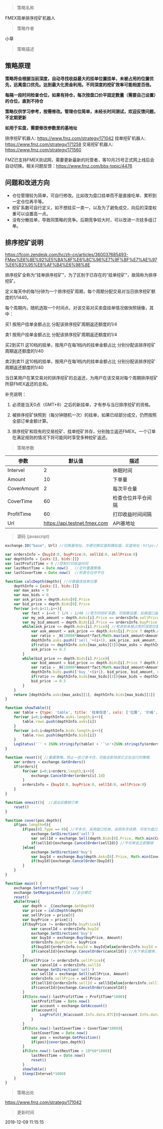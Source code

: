 
> 策略名称

FMEX简单排序挖矿机器人

> 策略作者

小草

> 策略描述

## 策略原理

**策略将会根据当前深度，自动寻找收益最大的挂单位置挂单，未被占用的位置优先，远离盘口优先。达到最大化资金利用。不同深度的挖矿效率可能相差百倍。**


**每隔一段时间检查仓位，如果有持仓，每次按盘口价平固定数量（需要自己设置）的仓位，直到不持仓**

**策略仅供学习参考，按需修改。管理仓位简单，未经长时间测试，欢迎反馈问题，不定期更新**

**如用于实盘，需要修改参数里的基地址**

排序挖矿机器人:  https://www.fmz.com/strategy/171042
挂单挖矿机器人:  https://www.fmz.com/strategy/171258
交易挖矿机器人:  https://www.fmz.com/strategy/171560

FMZ已支持FMEX测试网，需要更新最新的托管者，等10月25号正式网上线后会自动切换。相关问题反馈：https://www.fmz.com/bbs-topic/4476

## 问题和改进方向

- 仓位管理较为简单，可自行修改。比如改为盘口挂单而不是直接吃单、累积到一定仓位再平等。
- 挖矿系数可自行定义，如不想挂买一卖一，以及为了避免成交，向后的深度权重可以设置高一点。
- 没有分散挂单，导致同策略的竞争。后期竞争较大时，可以改进一次挂多组订单。

## 排序挖矿说明

https://fcoin.zendesk.com/hc/zh-cn/articles/360037685493-FMex%E6%8E%92%E5%BA%8F%E6%8C%96%E7%9F%BF%E7%AE%97%E6%B3%95%E8%AF%B4%E6%98%8E

排序挖矿全称为“挂单排序挖矿”，为了区别于已存在的“挂单挖矿”，故简称为排序挖矿。
 

定义每天中的每1分钟为一个排序挖矿周期，每个周期分配交易对当日排序挖矿额度的1/1440。

 

每个周期内，随机选取一个时间点，对该交易对买卖盘挂单情况做快照镜像，其中：

买1 按用户挂单金额占比 分配该排序挖矿周期返还额度的1/4

卖1 按用户挂单金额占比 分配该排序挖矿周期返还额度的1/4 

买2到买11 这10档的挂单，按用户在每1档内的挂单金额占比 分别分配该排序挖矿周期返还额度的1/40

卖2到卖11 这10档的挂单，按用户在每1档内的挂单金额占比 分别分配该排序挖矿周期返还额度的1/40

 

当日某用户在某交易对的排序挖矿的总返还，为用户在该交易对每个周期排序挖矿所获FMEX返还的总和。

 

补充说明：

1. 必须是当天0点（GMT+8）之后的新挂单，才有参与当日排序挖矿的资格。

2. 被排序挖矿快照到（每分钟随机一次）的挂单，如果已经部分成交，仍然按照全部订单金额计算。

3. 排序挖矿和现有的交易挖矿、挂单挖矿并存，分别独立返还FMEX。一个订单在满足规则的情况下将可能同时享受多种挖矿返还。

> 策略参数



|参数|默认值|描述|
|----|----|----|
|Intervel|2|休眠时间|
|Amount|10|下单量|
|CoverAmount|2|每次平仓量|
|CoverTime|60|检查仓位并平仓间隔|
|ProfitTime|60|打印收益时间间隔|
|Url|https://api.testnet.fmex.com|API基地址|


> 源码 (javascript)

``` javascript
exchange.IO("base", Url) //切换基地址，方便切换实盘和模拟盘，实盘地址：https://api.fmex.com

var ordersInfo = {buyId:0, buyPrice:0, sellId:0, sellPrice:0}
var depthInfo = {asks:[], bids:[]}
var lastProfitTime = 0 //控制打印收益时间
var lastRestTime = Date.now()   //定时重置策略
var lastCoverTime = Date.now()  //检查仓位并平仓

function calcDepth(depth){ //计算最佳挂单位置
    depthInfo = {asks:[], bids:[]}
    var max_asks = 0
    var max_bids = 0
    var ask_price = depth.Asks[0].Price
    var bid_price = depth.Bids[0].Price
    for(var i=0;i<11;i++){
        var fact = i==0 ? 1/4 : 1/40 //官方的挖矿系数，可按需设置，如离盘口越远越大，减少成交风险
        var my_ask_amount = depth.Asks[i].Price == ordersInfo.sellPrice ? Amount : 0 //排除掉自己订单的干扰
        var my_bid_amount = depth.Bids[i].Price == ordersInfo.buyPrice ? Amount : 0
        while(ask_price <= depth.Asks[i].Price){ //考虑到未被占用的深度位置
            var ask_amount = ask_price == depth.Asks[i].Price ? depth.Asks[i].Amount : 0
            var ratio = _N(10000*Amount*fact/Math.max(ask_amount+Amount-my_ask_amount,Amount),5) //避免因深度更新延时导致除0
            depthInfo.asks.push(['sell_'+(i+1), ask_price, ask_amount, ratio])
            if(ratio >= depthInfo.asks[max_asks][3]){max_asks = depthInfo.asks.length-1} //大于等于保证相同挖矿效率下远离盘口的优先
            ask_price += 0.5
        }
        while(bid_price >= depth.Bids[i].Price){
            var bid_amount = bid_price == depth.Bids[i].Price ? depth.Bids[i].Amount : 0
            var ratio = _N(10000*Amount*fact/Math.max(bid_amount+Amount-my_bid_amount,Amount),5)
            depthInfo.bids.push(['buy_'+(i+1), bid_price, bid_amount, ratio])
            if(ratio >= depthInfo.bids[max_bids][3]){max_bids = depthInfo.bids.length-1}
            bid_price -= 0.5
        }
    }
    return [depthInfo.asks[max_asks][1], depthInfo.bids[max_bids][1]]
}

function showTable(){
    var table = {type: 'table', title: '挂单信息', cols: ['位置', '价格', '数量', '额度占比（万分之一）'], rows: []}
    for(var i=0;i<depthInfo.asks.length;i++){
        table.rows.push(depthInfo.asks[i])
    }
    for(var i=0;i<depthInfo.bids.length;i++){
        table.rows.push(depthInfo.bids[i])
    }
    LogStatus('`' + JSON.stringify(table) + '`\n'+JSON.stringify(ordersInfo))
}

function reset(){ //重置策略，防止一些订单卡住，可能会影响其它正在运行的策略
    var orders = exchange.GetOrders()
    if(orders){
        for(var i=0;i<orders.length;i++){
            exchange.CancelOrder(orders[i].Id)
        }
        ordersInfo = {buyId:0, buyPrice:0, sellId:0, sellPrice:0}
    }
}

function onexit(){  //退出后撤销订单
    reset()
}

function cover(pos,depth){
    if(pos.length>0){
        if(pos[0].Type == 0){ //平多仓，采用盘口吃单，会损失手续费，可改为盘口挂单，会增加持仓风险。
            exchange.SetDirection('sell')
            var sellId = exchange.Sell(depth.Bids[0].Price, Math.min(CoverAmount, pos[0].Amount), '平多仓')
            if(sellId){exchange.CancelOrder(sellId)} //平仓单会立即撤销
        }else{
            exchange.SetDirection('buy')
            var buyId = exchange.Buy(depth.Asks[0].Price, Math.min(CoverAmount, pos[0].Amount), '平空仓')
            if(buyId){exchange.CancelOrder(buyId)}
        }
    }
}

function main() {
    exchange.SetContractType('swap')
    exchange.SetMarginLevel(0) //全仓模式
    reset()
    while(true){
        var depth = _C(exchange.GetDepth)
        var price = calcDepth(depth)
        var sellPrice = price[0]
        var buyPrice = price[1]
        if(buyPrice != ordersInfo.buyPrice){
            var cancelId = ordersInfo.buyId
            exchange.SetDirection('buy')
            var buyId = exchange.Buy(buyPrice, Amount)
            ordersInfo.buyPrice = buyPrice
            if(buyId){ordersInfo.buyId = buyId}else{ordersInfo.buyId = 0}
            if(cancelId){exchange.CancelOrder(cancelId)} //先下单后撤单，保证始终有挂单
        }
        if(sellPrice != ordersInfo.sellPrice){
            var cancelId = ordersInfo.sellId
            exchange.SetDirection('sell')
            var sellId = exchange.Sell(sellPrice, Amount)
            ordersInfo.sellPrice = sellPrice
            if(sellId){ordersInfo.sellId = sellId}else{ordersInfo.sellId = 0}
            if(cancelId){exchange.CancelOrder(cancelId)}
        }
        if(Date.now()-lastProfitTime > ProfitTime*1000){
            lastProfitTime = Date.now()
            var account = exchange.GetAccount()
            if(account){
                LogProfit(_N(account.Info.data.BTC[0]+account.Info.data.BTC[1]+account.Info.data.BTC[2],6))
            }
        }
        if(Date.now()-lastCoverTime > CoverTime*1000){
            lastCoverTime = Date.now()
            var pos = exchange.GetPosition()
            if(pos){cover(pos,depth)}
        }
        if(Date.now()-lastRestTime > 10*60*1000){
            lastRestTime = Date.now()
            reset()
        }
        showTable()
        Sleep(Intervel*1000)
    }
}
```

> 策略出处

https://www.fmz.com/strategy/171042

> 更新时间

2019-12-09 11:15:15
